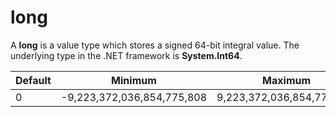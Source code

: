# long

A **long** is a value type which stores a signed 64-bit integral value. The underlying type in the .NET framework is **System.Int64**.

| Default | Minimum | Maximum |
| -- | -- | -- |
| 0 |-9,223,372,036,854,775,808 | 9,223,372,036,854,775,807 |

